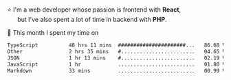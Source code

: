 ⭐ I'm a web developer whose passion is frontend with <b>React</b>,<br/>
&nbsp; &nbsp; &nbsp; but I've also spent a lot of time in backend with <b>PHP</b>.

📅 This month I spent my time on

<!--START_SECTION:waka-->

```txt
TypeScript          48 hrs 11 mins  ######################...   86.68 %
Other               2 hrs 35 mins   #........................   04.65 %
JSON                1 hr 13 mins    #........................   02.19 %
JavaScript          1 hr            .........................   01.80 %
Markdown            33 mins         .........................   00.99 %
```

<!--END_SECTION:waka-->
